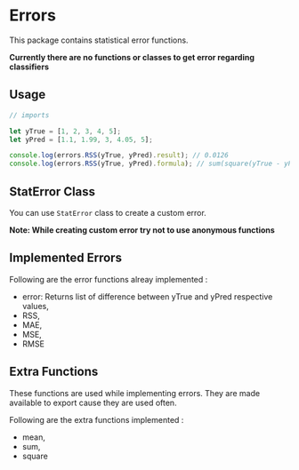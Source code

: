 # Errors

This package contains statistical error functions.

**Currently there are no functions or classes to get error regarding classifiers**

## Usage

```js
// imports

let yTrue = [1, 2, 3, 4, 5];
let yPred = [1.1, 1.99, 3, 4.05, 5];

console.log(errors.RSS(yTrue, yPred).result); // 0.0126
console.log(errors.RSS(yTrue, yPred).formula); // sum(square(yTrue - yPred))
```

## StatError Class

You can use `StatError` class to create a custom error.

**Note: While creating custom error try not to use anonymous functions**

## Implemented Errors

Following are the error functions alreay implemented :

- error: Returns list of difference between yTrue and yPred respective values,
- RSS,
- MAE,
- MSE,
- RMSE

## Extra Functions

These functions are used while implementing errors. They are made available to export cause they are used often.

Following are the extra functions implemented :

- mean,
- sum,
- square
